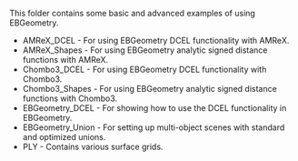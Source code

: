 This folder contains some basic and advanced examples of using EBGeometry.

* AMReX_DCEL - For using EBGeometry DCEL functionality with AMReX.
* AMReX_Shapes - For using EBGeometry analytic signed distance functions with AMReX.
* Chombo3_DCEL - For using EBGeometry DCEL functionality with Chombo3.
* Chombo3_Shapes - For using EBGeometry analytic signed distance functions with Chombo3.
* EBGeometry_DCEL - For showing how to use the DCEL functionality in EBGeometry.
* EBGeometry_Union - For setting up multi-object scenes with standard and optimized unions.
* PLY   - Contains various surface grids. 

